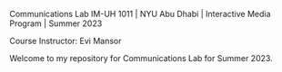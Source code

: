 Communications Lab
IM-UH 1011 | NYU Abu Dhabi | Interactive Media Program | Summer 2023

Course Instructor: Evi Mansor

Welcome to my repository for Communications Lab for Summer 2023. 
